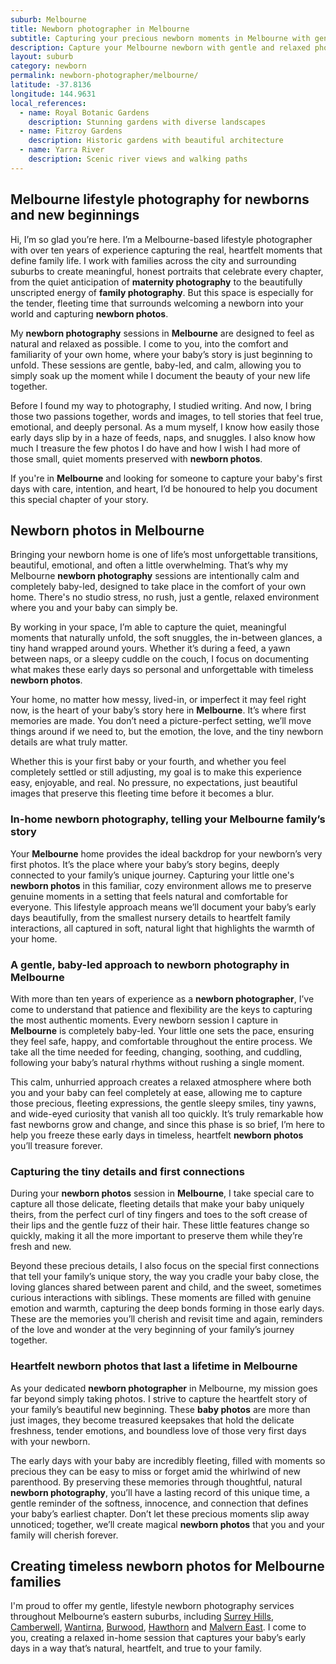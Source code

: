 ```yaml
---
suburb: Melbourne
title: Newborn photographer in Melbourne
subtitle: Capturing your precious newborn moments in Melbourne with gentle photography
description: Capture your Melbourne newborn with gentle and relaxed photography. Newborn sessions are available in your home for maximum comfort and convenience.
layout: suburb
category: newborn
permalink: newborn-photographer/melbourne/
latitude: -37.8136
longitude: 144.9631
local_references:
  - name: Royal Botanic Gardens
    description: Stunning gardens with diverse landscapes
  - name: Fitzroy Gardens
    description: Historic gardens with beautiful architecture
  - name: Yarra River
    description: Scenic river views and walking paths
---
```


## Melbourne lifestyle photography for newborns and new beginnings

Hi, I’m so glad you’re here. I’m a Melbourne-based lifestyle photographer with over ten years of experience capturing the real, heartfelt moments that define family life. I work with families across the city and surrounding suburbs to create meaningful, honest portraits that celebrate every chapter, from the quiet anticipation of **maternity photography** to the beautifully unscripted energy of **family photography**. But this space is especially for the tender, fleeting time that surrounds welcoming a newborn into your world and capturing **newborn photos**.

My **newborn photography** sessions in **Melbourne** are designed to feel as natural and relaxed as possible. I come to you, into the comfort and familiarity of your own home, where your baby’s story is just beginning to unfold. These sessions are gentle, baby-led, and calm, allowing you to simply soak up the moment while I document the beauty of your new life together.

Before I found my way to photography, I studied writing. And now, I bring those two passions together, words and images, to tell stories that feel true, emotional, and deeply personal. As a mum myself, I know how easily those early days slip by in a haze of feeds, naps, and snuggles. I also know how much I treasure the few photos I do have and how I wish I had more of those small, quiet moments preserved with **newborn photos**.

If you're in **Melbourne** and looking for someone to capture your baby's first days with care, intention, and heart, I’d be honoured to help you document this special chapter of your story.

## Newborn photos in Melbourne

Bringing your newborn home is one of life’s most unforgettable transitions, beautiful, emotional, and often a little overwhelming. That’s why my Melbourne **newborn photography** sessions are intentionally calm and completely baby-led, designed to take place in the comfort of your own home. There's no studio stress, no rush, just a gentle, relaxed environment where you and your baby can simply be.

By working in your space, I’m able to capture the quiet, meaningful moments that naturally unfold, the soft snuggles, the in-between glances, a tiny hand wrapped around yours. Whether it’s during a feed, a yawn between naps, or a sleepy cuddle on the couch, I focus on documenting what makes these early days so personal and unforgettable with timeless **newborn photos**.

Your home, no matter how messy, lived-in, or imperfect it may feel right now, is the heart of your baby’s story here in **Melbourne**. It’s where first memories are made. You don’t need a picture-perfect setting, we’ll move things around if we need to, but the emotion, the love, and the tiny newborn details are what truly matter.

Whether this is your first baby or your fourth, and whether you feel completely settled or still adjusting, my goal is to make this experience easy, enjoyable, and real. No pressure, no expectations, just beautiful images that preserve this fleeting time before it becomes a blur.

### In-home newborn photography, telling your Melbourne family’s story

Your **Melbourne** home provides the ideal backdrop for your newborn’s very first photos. It’s the place where your baby’s story begins, deeply connected to your family’s unique journey. Capturing your little one's **newborn photos** in this familiar, cozy environment allows me to preserve genuine moments in a setting that feels natural and comfortable for everyone. This lifestyle approach means we’ll document your baby’s early days beautifully, from the smallest nursery details to heartfelt family interactions, all captured in soft, natural light that highlights the warmth of your home.

### A gentle, baby-led approach to newborn photography in Melbourne

With more than ten years of experience as a **newborn photographer**, I’ve come to understand that patience and flexibility are the keys to capturing the most authentic moments. Every newborn session I capture in **Melbourne** is completely baby-led. Your little one sets the pace, ensuring they feel safe, happy, and comfortable throughout the entire process. We take all the time needed for feeding, changing, soothing, and cuddling, following your baby’s natural rhythms without rushing a single moment.

This calm, unhurried approach creates a relaxed atmosphere where both you and your baby can feel completely at ease, allowing me to capture those precious, fleeting expressions, the gentle sleepy smiles, tiny yawns, and wide-eyed curiosity that vanish all too quickly. It’s truly remarkable how fast newborns grow and change, and since this phase is so brief, I’m here to help you freeze these early days in timeless, heartfelt **newborn photos** you’ll treasure forever.

### Capturing the tiny details and first connections

During your **newborn photos** session in **Melbourne**, I take special care to capture all those delicate, fleeting details that make your baby uniquely theirs, from the perfect curl of tiny fingers and toes to the soft crease of their lips and the gentle fuzz of their hair. These little features change so quickly, making it all the more important to preserve them while they’re fresh and new.

Beyond these precious details, I also focus on the special first connections that tell your family’s unique story, the way you cradle your baby close, the loving glances shared between parent and child, and the sweet, sometimes curious interactions with siblings. These moments are filled with genuine emotion and warmth, capturing the deep bonds forming in those early days. These are the memories you’ll cherish and revisit time and again, reminders of the love and wonder at the very beginning of your family’s journey together.

### Heartfelt newborn photos that last a lifetime in Melbourne

As your dedicated **newborn photographer** in Melbourne, my mission goes far beyond simply taking photos. I strive to capture the heartfelt story of your family’s beautiful new beginning. These **baby photos** are more than just images, they become treasured keepsakes that hold the delicate freshness, tender emotions, and boundless love of those very first days with your newborn.

The early days with your baby are incredibly fleeting, filled with moments so precious they can be easy to miss or forget amid the whirlwind of new parenthood. By preserving these memories through thoughtful, natural **newborn photography**, you’ll have a lasting record of this unique time, a gentle reminder of the softness, innocence, and connection that defines your baby’s earliest chapter. Don’t let these precious moments slip away unnoticed; together, we’ll create magical **newborn photos** that you and your family will cherish forever.

## Creating timeless newborn photos for Melbourne families

I'm proud to offer my gentle, lifestyle newborn photography services throughout Melbourne’s eastern suburbs, including [Surrey Hills](newborn-photos/surrey-hills/), [Camberwell](newborn-photos/camberwell/), [Wantirna](newborn-photos/wantirna/), [Burwood](newborn-photos/burwood/), [Hawthorn](newborn-photos/hawthorna/) and [Malvern East](newborn-photos/malvern-east/). I come to you, creating a relaxed in-home session that captures your baby’s early days in a way that’s natural, heartfelt, and true to your family.
